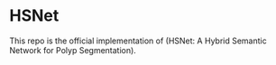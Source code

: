 # HSNet
This repo is the official implementation of (HSNet: A Hybrid Semantic Network for Polyp Segmentation). 
